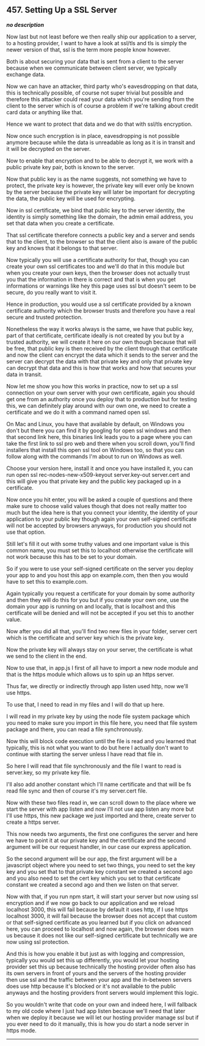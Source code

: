 ## 457. Setting Up a SSL Server

<strong><em>no description</em></strong>

Now last but not least before we then really ship our application to a server,
to a hosting provider, I want to have a look at ssl/tls and tls is simply the
newer version of that, ssl is the term more people know however. 

Both is about securing your data that is sent from a client to the server
because when we communicate between client server, we typically exchange data. 

Now we can have an attacker, third party who's eavesdropping on that data, this
is technically possible, of course not super trivial but possible and therefore
this attacker could read your data which you're sending from the client to the
server which is of course a problem if we're talking about credit card data or
anything like that. 

Hence we want to protect that data and we do that with ssl/tls encryption. 

Now once such encryption is in place, eavesdropping is not possible anymore
because while the data is unreadable as long as it is in transit and it will be
decrypted on the server. 

Now to enable that encryption and to be able to decrypt it, we work with a
public private key pair, both is known to the server. 

Now that public key is as the name suggests, not something we have to protect,
the private key is however, the private key will ever only be known by the
server because the private key will later be important for decrypting the data,
the public key will be used for encrypting. 

Now in ssl certificate, we bind that public key to the server identity, the
identity is simply something like the domain, the admin email address, you set
that data when you create a certificate. 

That ssl certificate therefore connects a public key and a server and sends that
to the client, to the browser so that the client also is aware of the public key
and knows that it belongs to that server. 

Now typically you will use a certificate authority for that, though you can
create your own ssl certificates too and we'll do that in this module but when
you create your own keys, then the browser does not actually trust you that the
information in there is correct and that is when you get informations or
warnings like hey this page uses ssl but doesn't seem to be secure, do you
really want to visit it. 

Hence in production, you would use a ssl certificate provided by a known
certificate authority which the browser trusts and therefore you have a real
secure and trusted protection. 

Nonetheless the way it works always is the same, we have that public key, part
of that certificate, certificate ideally is not created by you but by a trusted
authority, we will create it here on our own though because that will be free,
that public key is then received by the client through that certificate and now
the client can encrypt the data which it sends to the server and the server can
decrypt the data with that private key and only that private key can decrypt
that data and this is how that works and how that secures your data in transit. 

Now let me show you how this works in practice, now to set up a ssl connection
on your own server with your own certificate, again you should get one from an
authority once you deploy that to production but for testing this, we can
definitely play around with our own one, we need to create a certificate and we
do it with a command named open ssl. 

On Mac and Linux, you have that available by default, on Windows you don't but
there you can find it by googling for open ssl windows and then that second link
here, this binaries link leads you to a page where you can take the first link
to ssl pro web and there when you scroll down, you'll find installers that
install this open ssl tool on Windows too, so that you can follow along with the
commands I'm about to run on Windows as well. 

Choose your version here, install it and once you have installed it, you can run
open ssl rec-nodes-new-x509-keyout server.key-out server.cert and this will give
you that private key and the public key packaged up in a certificate. 

Now once you hit enter, you will be asked a couple of questions and there make
sure to choose valid values though that does not really matter too much but the
idea here is that you connect your identity, the identity of your application to
your public key though again your own self-signed certificate will not be
accepted by browsers anyways, for production you should not use that option. 

Still let's fill it out with some truthy values and one important value is this
common name, you must set this to localhost otherwise the certificate will not
work because this has to be set to your domain. 

So if you were to use your self-signed certificate on the server you deploy your
app to and you host this app on example.com, then then you would have to set
this to example.com. 

Again typically you request a certificate for your domain by some authority and
then they will do this for you but if you create your own one, use the domain
your app is running on and locally, that is localhost and this certificate will
be denied and will not be accepted if you set this to another value. 

Now after you did all that, you'll find two new files in your folder, server
cert which is the certificate and server key which is the private key. 

Now the private key will always stay on your server, the certificate is what we
send to the client in the end. 

Now to use that, in app.js I first of all have to import a new node module and
that is the https module which allows us to spin up an https server. 

Thus far, we directly or indirectly through app listen used http,  now we'll use
https. 

To use that, I need to read in my files and I will do that up here. 

I will read in my private key by using the node file system package which you
need to make sure you import in this file here, you need that file system
package and there, you can read a file synchronously. 

Now this will block code execution until the file is read and you learned that
typically, this is not what you want to do but here I actually don't want to
continue with starting the server unless I have read that file in. 

So here I will read that file synchronously and the file I want to read is
server.key, so my private key file. 

I'll also add another constant which I'll name certificate and that will be fs
read file sync and then of course it's my server.cert file. 

Now with these two files read in, we can scroll down to the place where we start
the server with app listen and now I'll not use app listen any more but I'll use
https, this new package we just imported and there, create server to create a
https server. 

This now needs two arguments, the first one configures the server and here we
have to point it at our private key and the certificate and the second argument
will be our request handler, in our case our express application. 

So the second argument will be our app, the first argument will be a javascript
object where you need to set two things, you need to set the key key and you set
that to that private key constant we created a second ago and you also need to
set the cert key which you set to that certificate constant we created a second
ago and then we listen on that server. 

Now with that, if you run npm start, it will start your server but now using ssl
encryption and if we now go back to our application and we reload localhost
3000, this will fail because by default it uses http, if I use https localhost
3000, it will fail because the browser does not accept that custom or that
self-signed certificate as you learned but if you click on advanced here, you
can proceed to localhost and now again, the browser does warn us because it does
not like our self-signed certificate but technically we are now using ssl
protection. 

And this is how you enable it but just as with logging and compression,
typically you would set this up differently, you would let your hosting provider
set this up because technically the hosting provider often also has its own
servers in front of yours and the servers of the hosting provider then use ssl
and the traffic between your app and the in-between servers does use http
because it's blocked or it's not available to the public anyways and the hosting
providers front servers would implement this logic. 

So you wouldn't write that code on your own and indeed here, I will fallback to
my old code where I just had app listen because we'll need that later when we
deploy it because we will let our hosting provider manage ssl but if you ever
need to do it manually, this is how you do start a node server in https mode. 

---